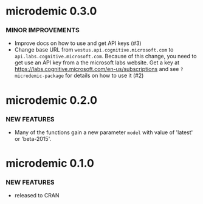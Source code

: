 microdemic 0.3.0
================

### MINOR IMPROVEMENTS

* Improve docs on how to use and get API keys (#3)
* Change base URL from `westus.api.cognitive.microsoft.com` to `api.labs.cognitive.microsoft.com`. Because of this change, you need to get use an API key from a the microsoft labs website. Get a key at <https://labs.cognitive.microsoft.com/en-us/subscriptions> and see `?microdemic-package` for details on how to use it (#2)


microdemic 0.2.0
================

### NEW FEATURES

* Many of the functions gain a new parameter `model` with value of 
'latest' or 'beta-2015'. 


microdemic 0.1.0
================

### NEW FEATURES

* released to CRAN
